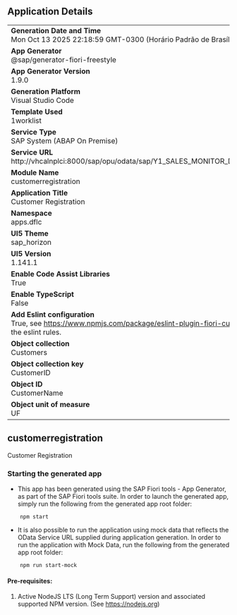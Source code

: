 ## Application Details
|               |
| ------------- |
|**Generation Date and Time**<br>Mon Oct 13 2025 22:18:59 GMT-0300 (Horário Padrão de Brasília)|
|**App Generator**<br>@sap/generator-fiori-freestyle|
|**App Generator Version**<br>1.9.0|
|**Generation Platform**<br>Visual Studio Code|
|**Template Used**<br>1worklist|
|**Service Type**<br>SAP System (ABAP On Premise)|
|**Service URL**<br>http://vhcalnplci:8000/sap/opu/odata/sap/Y1_SALES_MONITOR_DFLC_SRV
|**Module Name**<br>customerregistration|
|**Application Title**<br>Customer Registration|
|**Namespace**<br>apps.dflc|
|**UI5 Theme**<br>sap_horizon|
|**UI5 Version**<br>1.141.1|
|**Enable Code Assist Libraries**<br>True|
|**Enable TypeScript**<br>False|
|**Add Eslint configuration**<br>True, see https://www.npmjs.com/package/eslint-plugin-fiori-custom for the eslint rules.|
|**Object collection**<br>Customers|
|**Object collection key**<br>CustomerID|
|**Object ID**<br>CustomerName|
|**Object unit of measure**<br>UF|

## customerregistration

Customer Registration

### Starting the generated app

-   This app has been generated using the SAP Fiori tools - App Generator, as part of the SAP Fiori tools suite.  In order to launch the generated app, simply run the following from the generated app root folder:

```
    npm start
```

- It is also possible to run the application using mock data that reflects the OData Service URL supplied during application generation.  In order to run the application with Mock Data, run the following from the generated app root folder:

```
    npm run start-mock
```

#### Pre-requisites:

1. Active NodeJS LTS (Long Term Support) version and associated supported NPM version.  (See https://nodejs.org)



